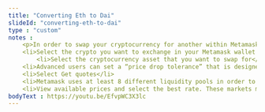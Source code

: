 ```yaml
--- 
title: "Converting Eth to Dai"
slideId: "converting-eth-to-dai"
type : "custom"     
notes : 
    <p>In order to swap your cryptocurrency for another within Metamask, select the swap option from the home screen.
    <li>Select the crypto you want to exchange in your Metamask wallet and enter the amount that you want to swap</li> 
        <li>Select the cryptocurrency asset that you want to swap for</li>
    <li>Advanced users can set a “price drop tolerance” that is designed to make sure that your exchange won’t occur if the price changes rapidly. There are different thresholds for this setting</li>
    <li>Select Get quotes</li> 
    <li>Metamask uses at least 8 different liquidity pools in order to find your the best price for your trade</li>
    <li>View available prices and select the best rate. These markets might differ slightly in price, but they are usually within the close price range.</li></p>
bodyText : https://youtu.be/EfvpWC3X3lc
---
```

